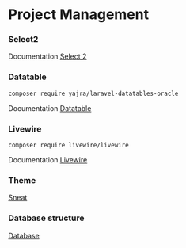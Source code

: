 # Project Management


### Select2
Documentation <a href="https://select2.org/">Select 2</a>

### Datatable
``` composer require yajra/laravel-datatables-oracle ```
<p>Documentation <a href="https://yajrabox.com/docs/laravel-datatables/">Datatable</a></p>

### Livewire
```composer require livewire/livewire```
<p>Documentation <a href="https://laravel-livewire.com/docs/2.x/quickstart">Livewire</a></p>

### Theme 
<a href="https://themeselection.com/item/sneat-free-bootstrap-html-admin-template/">Sneat</a>

### Database structure
<a href="https://dbdiagram.io/d/5f16fcda74ca2227330da37e">Database</a>
